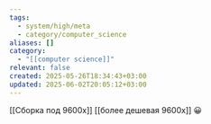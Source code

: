```yaml
---
tags:
  - system/high/meta
  - category/computer_science
aliases: []
category:
  - "[[computer science]]"
relevant: false
created: 2025-05-26T18:34:43+03:00
updated: 2025-06-02T20:05:12+03:00
---
```


[[Сборка под 9600x]]
[[более дешевая 9600х]]
😀
